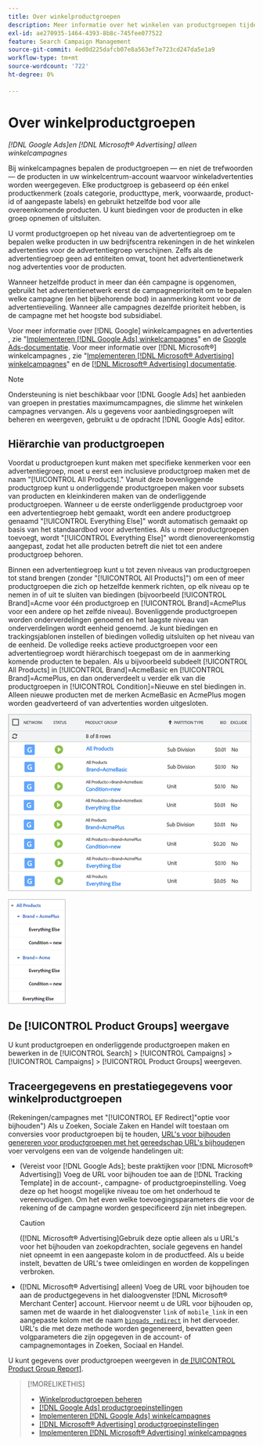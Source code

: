 ```yaml
---
title: Over winkelproductgroepen
description: Meer informatie over het winkelen van productgroepen tijdens winkelcampagnes.
exl-id: ae270935-1464-4393-8b8c-745fee077522
feature: Search Campaign Management
source-git-commit: 4ed0d225dafcb07e8a563ef7e723cd247da5e1a9
workflow-type: tm+mt
source-wordcount: '722'
ht-degree: 0%

---
```


# Over winkelproductgroepen

*[!DNL Google Ads]en [!DNL Microsoft® Advertising] alleen winkelcampagnes*

Bij winkelcampagnes bepalen de productgroepen — en niet de trefwoorden — de producten in uw winkelcentrum-account waarvoor winkeladvertenties worden weergegeven. Elke productgroep is gebaseerd op één enkel productkenmerk (zoals categorie, producttype, merk, voorwaarde, product-id of aangepaste labels) en gebruikt hetzelfde bod voor alle overeenkomende producten. U kunt biedingen voor de producten in elke groep opnemen of uitsluiten.

U vormt productgroepen op het niveau van de advertentiegroep om te bepalen welke producten in uw bedrijfscentra rekeningen in de het winkelen advertenties voor de advertentiegroep verschijnen. Zelfs als de advertentiegroep geen ad entiteiten omvat, toont het advertentienetwerk nog advertenties voor de producten.

Wanneer hetzelfde product in meer dan één campagne is opgenomen, gebruikt het advertentienetwerk eerst de campagneprioriteit om te bepalen welke campagne (en het bijbehorende bod) in aanmerking komt voor de advertentieveiling. Wanneer alle campagnes dezelfde prioriteit hebben, is de campagne met het hoogste bod subsidiabel.

Voor meer informatie over [!DNL Google] winkelcampagnes en advertenties , zie &quot;[Implementeren [!DNL Google Ads] winkelcampagnes](/help/search-social-commerce/campaign-management/special-campaign-types/google-shopping-campaigns.md)&quot; en de [Google Ads-documentatie](https://support.google.com/google-ads/answer/3455481?visit_id=638205553638977410-2592024034&amp;rd=1). Voor meer informatie over [!DNL Microsoft®] winkelcampagnes , zie &quot;[Implementeren [!DNL Microsoft® Advertising] winkelcampagnes](/help/search-social-commerce/campaign-management/special-campaign-types/microsoft-shopping-campaigns.md)&quot; en de [[!DNL Microsoft® Advertising] documentatie](https://help.bingads.microsoft.com/#apex/3/en/50903/1-500).

>[!NOTE]
>
>Ondersteuning is niet beschikbaar voor [!DNL Google Ads] het aanbieden van groepen in prestaties maximumcampagnes, die slimme het winkelen campagnes vervangen. Als u gegevens voor aanbiedingsgroepen wilt beheren en weergeven, gebruikt u de opdracht [!DNL Google Ads] editor.

## Hiërarchie van productgroepen

Voordat u productgroepen kunt maken met specifieke kenmerken voor een advertentiegroep, moet u eerst een inclusieve productgroep maken met de naam &quot;[!UICONTROL All Products].&quot; Vanuit deze bovenliggende productgroep kunt u onderliggende productgroepen maken voor subsets van producten en kleinkinderen maken van de onderliggende productgroepen. Wanneer u de eerste onderliggende productgroep voor een advertentiegroep hebt gemaakt, wordt een andere productgroep genaamd &quot;[!UICONTROL Everything Else]&quot; wordt automatisch gemaakt op basis van het standaardbod voor advertenties. Als u meer productgroepen toevoegt, wordt &quot;[!UICONTROL Everything Else]&quot; wordt dienovereenkomstig aangepast, zodat het alle producten betreft die niet tot een andere productgroep behoren.

Binnen een advertentiegroep kunt u tot zeven niveaus van productgroepen tot stand brengen (zonder &quot;[!UICONTROL All Products]&quot;) om een of meer productgroepen die zich op hetzelfde kenmerk richten, op elk niveau op te nemen in of uit te sluiten van biedingen (bijvoorbeeld [!UICONTROL Brand]=Acme voor één productgroep en [!UICONTROL Brand]=AcmePlus voor een andere op het zelfde niveau). Bovenliggende productgroepen worden onderverdelingen genoemd en het laagste niveau van onderverdelingen wordt eenheid genoemd. Je kunt biedingen en trackingsjablonen instellen of biedingen volledig uitsluiten op het niveau van de eenheid. De volledige reeks actieve productgroepen voor een advertentiegroep wordt hiërarchisch toegepast om de in aanmerking komende producten te bepalen. Als u bijvoorbeeld subdeelt [!UICONTROL All Products] in [!UICONTROL Brand]=AcmeBasic en [!UICONTROL Brand]=AcmePlus, en dan onderverdeelt u verder elk van die productgroepen in [!UICONTROL Condition]=Nieuwe en stel biedingen in. Alleen nieuwe producten met de merken AcmeBasic en AcmePlus mogen worden geadverteerd of van advertenties worden uitgesloten.

![Voorbeeld van een productgroepset](/help/search-social-commerce/assets/product-group-list.png "Voorbeeld van een productgroepset")

![Voorbeeld van hiërarchie van productgroepen](/help/search-social-commerce/assets/product-group-tree.png "Voorbeeld van hiërarchie van productgroepen")

## De [!UICONTROL Product Groups] weergave

U kunt productgroepen en onderliggende productgroepen maken en bewerken in de [!UICONTROL Search] > [!UICONTROL Campaigns] > [!UICONTROL Campaigns] > [!UICONTROL Product Groups] weergeven.

## Traceergegevens en prestatiegegevens voor winkelproductgroepen

(Rekeningen/campagnes met &quot;[!UICONTROL EF Redirect]&quot;optie voor bijhouden&quot;) Als u Zoeken, Sociale Zaken en Handel wilt toestaan om conversies voor productgroepen bij te houden, [URL&#39;s voor bijhouden genereren voor productgroepen met het gereedschap URL&#39;s bijhouden](/help/search-social-commerce/tools/click-tracking-url-generate.md)en voer vervolgens een van de volgende handelingen uit:

* (Vereist voor [!DNL Google Ads]; beste praktijken voor [!DNL Microsoft® Advertising]) Voeg de URL voor bijhouden toe aan de [!DNL Tracking Template] in de account-, campagne- of productgroepinstelling. Voeg deze op het hoogst mogelijke niveau toe om het onderhoud te vereenvoudigen. Om het even welke toevoegingsparameters die voor de rekening of de campagne worden gespecificeerd zijn niet inbegrepen.

  >[!CAUTION]
  >
  >([!DNL Microsoft® Advertising]Gebruik deze optie alleen als u URL&#39;s voor het bijhouden van zoekopdrachten, sociale gegevens en handel niet opneemt in een aangepaste kolom in de productfeed. Als u beide instelt, bevatten de URL&#39;s twee omleidingen en worden de koppelingen verbroken.

* ([!DNL Microsoft® Advertising] alleen) Voeg de URL voor bijhouden toe aan de productgegevens in het dialoogvenster [!DNL Microsoft® Merchant Center] account. Hiervoor neemt u de URL voor bijhouden op, samen met de waarde in het dialoogvenster `link` of `mobile_link` in een aangepaste kolom met de naam [`bingads_redirect`](https://help.ads.microsoft.com/#apex/3/en/51084/0) in het diervoeder. URL&#39;s die met deze methode worden gegenereerd, bevatten geen volgparameters die zijn opgegeven in de account- of campagnemontages in Zoeken, Sociaal en Handel.

U kunt gegevens over productgroepen weergeven in [de [!UICONTROL Product Group Report]](/help/search-social-commerce/reports/management/basic-advanced/product-group-report.md).

>[!MORELIKETHIS]
>
>* [Winkelproductgroepen beheren](product-group-manage.md)
>* [[!DNL Google Ads] productgroepinstellingen](product-group-settings-google.md)
>* [Implementeren [!DNL Google Ads] winkelcampagnes](/help/search-social-commerce/campaign-management/special-campaign-types/google-shopping-campaigns.md)
>* [[!DNL Microsoft® Advertising] productgroepinstellingen](product-group-settings-microsoft.md)
>* [Implementeren [!DNL Microsoft® Advertising] winkelcampagnes](/help/search-social-commerce/campaign-management/special-campaign-types/microsoft-shopping-campaigns.md)
